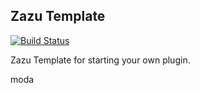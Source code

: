 ## Zazu Template

[![Build Status](https://travis-ci.org/tinytacoteam/zazu-template.svg?branch=master)](https://travis-ci.org/tinytacoteam/zazu-template)

Zazu Template for starting your own plugin.

moda